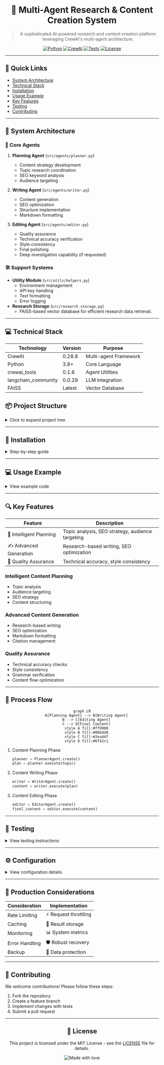 <div align="center">

# 🤖 Multi-Agent Research & Content Creation System

> A sophisticated AI-powered research and content creation platform leveraging CrewAI's multi-agent architecture.

[![Python](https://img.shields.io/badge/Python-3.8+-4584b6?style=for-the-badge&logo=python&logoColor=white)](https://www.python.org/)
[![CrewAI](https://img.shields.io/badge/CrewAI-0.28.8-FF6B6B?style=for-the-badge&logo=robot&logoColor=white)](https://github.com/joaomdmoura/crewAI)
[![Tests](https://img.shields.io/badge/Tests-Passing-2EA44F?style=for-the-badge&logo=github)](https://github.com)
[![License](https://img.shields.io/badge/License-MIT-blue.svg?style=for-the-badge)](LICENSE)

</div>

---

## 📑 Quick Links
- [System Architecture](#-system-architecture)
- [Technical Stack](#-technical-stack)
- [Installation](#-installation)
- [Usage Example](#-usage-example)
- [Key Features](#-key-features)
- [Testing](#-testing)
- [Contributing](#-contributing)

---

## 🎯 System Architecture

### 🤖 Core Agents

1. **Planning Agent** (`src/agents/planner.py`)
   - Content strategy development
   - Topic research coordination
   - SEO keyword analysis
   - Audience targeting

2. **Writing Agent** (`src/agents/writer.py`)
   - Content generation
   - SEO optimization
   - Structure implementation
   - Markdown formatting

3. **Editing Agent** (`src/agents/editor.py`)
   - Quality assurance
   - Technical accuracy verification
   - Style consistency
   - Final polishing
   - Deep investigation capability (if requested)

### 🛠 Support Systems

- **Utility Module** (`src/utils/helpers.py`)
  - Environment management
  - API key handling
  - Text formatting
  - Error logging
- **Research Storage** (`src/research_storage.py`)
  - FAISS-based vector database for efficient research data retrieval.

---

## 💻 Technical Stack

<div align="center">

| Technology | Version | Purpose |
|------------|---------|----------|
| CrewAI | 0.28.8 | Multi-agent Framework |
| Python | 3.8+ | Core Language |
| crewai_tools | 0.1.6 | Agent Utilities |
| langchain_community | 0.0.29 | LLM Integration |
| FAISS | Latest | Vector Database |

</div>

## 📦 Project Structure

<details>
<summary>Click to expand project tree</summary>

```
MultiAgentResearchSystem/
├── src/
│   ├── agents/                 # Agent definitions
│   │   ├── planner.py         # Content planning agent
│   │   ├── writer.py          # Content writing agent
│   │   └── editor.py          # Content editing agent
│   ├── utils/
│   │   └── helpers.py         # Utility functions
│   ├── research_storage.py    # Research storage module
│   └── main.py               # System orchestration
├── tests/                    # Comprehensive test suite
│   ├── test_agents.py       # Agent functionality tests
│   ├── test_utils.py        # Utility function tests
│   ├── test_content_system.py # Integration tests
│   └── test_performance.py  # Performance tests
└── requirements.txt         # Project dependencies
```

</details>

---

## 🚀 Installation

<details>
<summary>Step-by-step guide</summary>

1. Clone the repository:

2. Create virtual environment:
```bash
python -m venv venv
source venv/bin/activate  # Windows: venv\Scripts\activate
```

3. Install dependencies:
```bash
pip install -r requirements.txt
```

4. Configure environment:
```bash
# Create .env file with:
OPENAI_API_KEY=your_openai_api_key
```

</details>

---

## 💻 Usage Example

<details>
<summary>View example code</summary>

```python
from src.main import ContentCreationSystem

# Initialize system
system = ContentCreationSystem()

# Generate content
result = system.generate_content(
    topic="Artificial Intelligence in Healthcare"
)
print(result)
```

</details>

---

## 🔍 Key Features

<div align="center">

| Feature | Description |
|---------|-------------|
| 🎯 Intelligent Planning | Topic analysis, SEO strategy, audience targeting |
| ✍️ Advanced Generation | Research-based writing, SEO optimization |
| 🔎 Quality Assurance | Technical accuracy, style consistency |

</div>

### Intelligent Content Planning
- Topic analysis
- Audience targeting
- SEO strategy
- Content structuring

### Advanced Content Generation
- Research-based writing
- SEO optimization
- Markdown formatting
- Citation management

### Quality Assurance
- Technical accuracy checks
- Style consistency
- Grammar verification
- Content flow optimization

---

## 🔄 Process Flow

<div align="center">

```mermaid
graph LR
    A[Planning Agent] --> B[Writing Agent]
    B --> C[Editing Agent]
    C --> D[Final Content]
    style A fill:#ff9900
    style B fill:#00b4d8
    style C fill:#2ea44f
    style D fill:#6f42c1
```

</div>

1. Content Planning Phase
   ```python
   planner = PlannerAgent.create()
   plan = planner.execute(topic)
   ```

2. Content Writing Phase
   ```python
   writer = WriterAgent.create()
   content = writer.execute(plan)
   ```

3. Content Editing Phase
   ```python
   editor = EditorAgent.create()
   final_content = editor.execute(content)
   ```

---

## 🧪 Testing

<details>
<summary>View testing instructions</summary>

The system includes comprehensive testing:

```bash
# Run all tests
pytest

# Run specific test categories
pytest tests/test_agents.py
pytest tests/test_utils.py
pytest tests/test_content_system.py
pytest tests/test_performance.py
```

</details>

---

## ⚙️ Configuration

<details>
<summary>View configuration details</summary>

### Agent Configuration
```python
AGENT_CONFIG = {
    "model": "gpt-3.5-turbo",
    "temperature": 0.7,
    "max_tokens": 1500
}
```

### Research Configuration
```python
RESEARCH_CONFIG = {
    "MAX_RESEARCH_DEPTH": 5
}
```

</details>

---

## 🚀 Production Considerations

<div align="center">

| Consideration | Implementation |
|---------------|----------------|
| Rate Limiting | ⚡️ Request throttling |
| Caching | 💾 Result storage |
| Monitoring | 📊 System metrics |
| Error Handling | 🛡️ Robust recovery |
| Backup | 💽 Data protection |

</div>

---

## 🤝 Contributing

We welcome contributions! Please follow these steps:

1. Fork the repository
2. Create a feature branch
3. Implement changes with tests
4. Submit a pull request

---

<div align="center">

## 📝 License

This project is licensed under the MIT License - see the [LICENSE](LICENSE) file for details.

<img src="https://img.shields.io/badge/Made%20with-%E2%9D%A4%EF%B8%8F-red.svg?style=for-the-badge" alt="Made with love">

</div>
